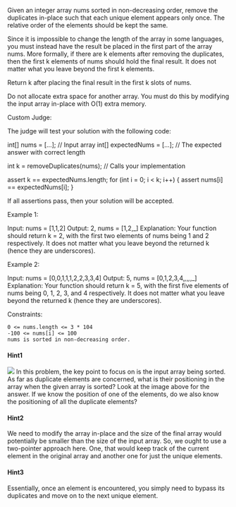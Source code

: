 Given an integer array nums sorted in non-decreasing order, remove the duplicates in-place such that each unique element appears only once. The relative order of the elements should be kept the same.

Since it is impossible to change the length of the array in some languages, you must instead have the result be placed in the first part of the array nums. More formally, if there are k elements after removing the duplicates, then the first k elements of nums should hold the final result. It does not matter what you leave beyond the first k elements.

Return k after placing the final result in the first k slots of nums.

Do not allocate extra space for another array. You must do this by modifying the input array in-place with O(1) extra memory.

Custom Judge:

The judge will test your solution with the following code:

int[] nums = [...]; // Input array
int[] expectedNums = [...]; // The expected answer with correct length

int k = removeDuplicates(nums); // Calls your implementation

assert k == expectedNums.length;
for (int i = 0; i < k; i++) {
    assert nums[i] == expectedNums[i];
}

If all assertions pass, then your solution will be accepted.

 

Example 1:

Input: nums = [1,1,2]
Output: 2, nums = [1,2,_]
Explanation: Your function should return k = 2, with the first two elements of nums being 1 and 2 respectively.
It does not matter what you leave beyond the returned k (hence they are underscores).

Example 2:

Input: nums = [0,0,1,1,1,2,2,3,3,4]
Output: 5, nums = [0,1,2,3,4,_,_,_,_,_]
Explanation: Your function should return k = 5, with the first five elements of nums being 0, 1, 2, 3, and 4 respectively.
It does not matter what you leave beyond the returned k (hence they are underscores).

 

Constraints:

    0 <= nums.length <= 3 * 104
    -100 <= nums[i] <= 100
    nums is sorted in non-decreasing order.


#### Hint1
![](https://assets.leetcode.com/uploads/2019/10/20/hint_rem_dup.png)
In this problem, the key point to focus on is the input array being sorted. 
As far as duplicate elements are concerned, what is their positioning in the array when the given array is sorted? 
Look at the image above for the answer. 
If we know the position of one of the elements, do we also know the positioning of all the duplicate elements? 

#### Hint2
We need to modify the array in-place and the size of the final array would potentially be smaller than the size of the input array. 
So, we ought to use a two-pointer approach here. 
One, that would keep track of the current element in the original array and another one for just the unique elements.

#### Hint3
Essentially, once an element is encountered, you simply need to bypass its duplicates and move on to the next unique element.
